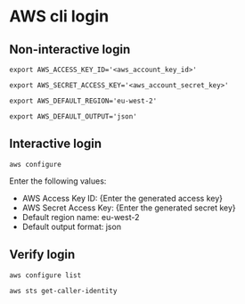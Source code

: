 # AWS cli login

## Non-interactive login

    export AWS_ACCESS_KEY_ID='<aws_account_key_id>'
    
    export AWS_SECRET_ACCESS_KEY='<aws_account_secret_key>'
    
    export AWS_DEFAULT_REGION='eu-west-2'
    
    export AWS_DEFAULT_OUTPUT='json'

## Interactive login

    aws configure

Enter the following values:

* AWS Access Key ID: {Enter the generated access key}
* AWS Secret Access Key: {Enter the generated secret key}
* Default region name: eu-west-2
* Default output format: json

## Verify login

    aws configure list

    aws sts get-caller-identity 